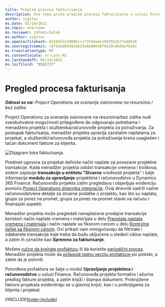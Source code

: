 ```yaml
---
title: Pregled procesa fakturisanja
description: Ova tema pruža pregled procesa fakturisanja u usluzi Project Operations za scenarije zasnovane na resursima/bez zaliha.
author: sigitac
ms.date: 01/29/2021
ms.topic: overview
ms.reviewer: johnmichalak
ms.author: sigitac
ms.openlocfilehash: 0328d5321909bcc17754da4e19d7652b77a665d5
ms.sourcegitcommit: c0792bd65d92db25e0e8864879a19c4b93efb10c
ms.translationtype: MT
ms.contentlocale: sr-Latn-RS
ms.lasthandoff: 04/14/2022
ms.locfileid: "8582727"
---
```

# <a name="invoicing-process-overview"></a>Pregled procesa fakturisanja

_**Odnosi se na:** Project Operations za scenarije zasnovane na resursima / bez zaliha_

Project Operations za scenarije zasnovane na resursima/bez zaliha nudi sveobuhvatne mogućnosti prilagođene da odgovaraju potrebama i menadžera projekta i službenika/računovođe projekta za potraživanja. Za postupak fakturisanja, menadžer projekta upravlja zaostalim naplatama za projekat, a službenik/računovođa projekta za potraživanja kreira usaglašen i tačan dokument fakture za klijenta.

![Dijagram toka fakturisanja.](./media/invoicing-flow.png)

Predmet ugovora za projekat definiše način naplate za povezane projektne transakcije. Kada menadžer projekta odobri transakcije vremena i troškova, sistem zapisuje **transakcije u entitetu "Stvarne** vrednosti projekta" i šalje informacije **modulu za upravljanje** projektima i računovodstvo u Dynamics 365 Finance. Računovođa projekta zatim pregledava i objavljuje evidenciju pomoću [Project Operations dnevnika integracije](../project-accounting/project-operations-integration-journal.md). Ovaj dnevnik sadrži važne računovodstvene detalje za stvarne podatke o projektu, kao što su naplata, grupa za porez na promet, grupa za porez na promet stavki na računu i finansijski aspekti.

Menadžer projekta može pregledati nenaplaćene prodajne transakcije koristeći način naplate vremena i materijala u delu [Preostala naplata vremena i materijala](../proforma-invoicing/manage-billing-backlog.md#time-and-material-billing-backlog) i način naplate sa fiksnom cenom u delu [Kontrolne tačke sa fiksnom cenom](../proforma-invoicing/manage-billing-backlog.md#fixed-price-milestones). Ovi prikazi vam omogućavaju da filtrirate i odaberete transakcije koje treba da budu uključene u sledeći ciklus naplate, a zatim ih označite kao **Spremno za fakturisanje**.

Možete [ručno da kreirate profakturu](../proforma-invoicing/create-manual-proforma-invoice.md) ili da koristite [periodični proces](../proforma-invoicing/configure-automated-invoice-creation.md). Menadžer projekta može da [prilagodi radnu verziju profakture](../proforma-invoicing/manage-proforma-invoice.md) po potrebi, a zatim da je potvrdi.

Potvrđena profaktura se šalje u modul **Upravljanje projektima i računovodstvo** u usluzi Finance. Računovođa projekta formatira i ažurira predlog fakture projekta, a zatim knjiži i štampa dokument. Proknjižene fakture projekata evidentiraju se u glavnoj knjizi, kao i u potknjigama za klijenta i projekat.


[!INCLUDE[footer-include](../includes/footer-banner.md)]